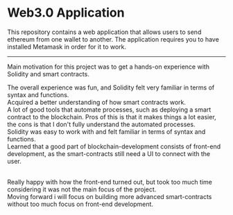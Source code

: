 # Web3.0 Application
This repository contains a web application that allows users to send ethereum from one wallet to another.
The application requires you to have installed Metamask in order for it to work.

-----------------------------------------------------

Main motivation for this project was to get a hands-on experience with Solidity and smart contracts.

The overall experience was fun, and Solidity felt very familiar in terms of syntax and functions.  
Acquired a better understanding of how smart contracts work.  
A lot of good tools that automate processes, such as deploying a smart contract to the blockchain. Pros of this is that it makes things a lot easier, the cons is that I don't fully understand the automated processes.  
Solidity was easy to work with and felt familiar in terms of syntax and functions.  
Learned that a good part of blockchain-development consists of front-end development, as the smart-contracts still need a UI to connect with the user.</br > </br >

Really happy with how the front-end turned out, but took too much time considering it was not the main focus of the project.  
Moving forward i will focus on building more advanced smart-contracts without too much focus on front-end development.  
